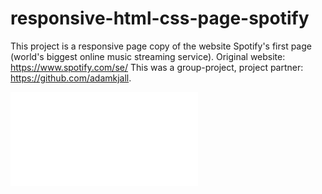# responsive-html-css-page-spotify

This project is a responsive page copy of the website Spotify's first page (world's biggest online music streaming service). Original website: https://www.spotify.com/se/ This was a group-project, project partner: https://github.com/adamkjall.

![](screencapture-spotify-se-DESKTOP.pdf)
